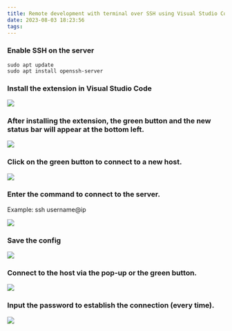 ```yaml
---
title: Remote development with terminal over SSH using Visual Studio Code
date: 2023-08-03 18:23:56
tags:
---
```


### Enable SSH on the server

```
sudo apt update
sudo apt install openssh-server
```

### Install the extension in Visual Studio Code

![](extension.png)

### After installing the extension, the green button and the new status bar will appear at the bottom left.

![](connection.png)

### Click on the green button to connect to a new host.

![](Connect2Host.png)

### Enter the command to connect to the server.

Example: ssh username@ip

![](NewHost.png)

### Save the config

![](config.png)

### Connect to the host via the pop-up or the green button.

![](connect.png)

### Input the password to establish the connection (every time).

![](password.PNG)

<script src="https://utteranc.es/client.js"
        repo="foxfromworld/utterances_comments"
        issue-term="pathname"
        theme="github-light"
        crossorigin="anonymous"
        async>
</script>
